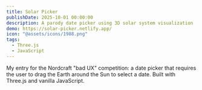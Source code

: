 ```yaml
---
title: Solar Picker
publishDate: 2025-10-01 00:00:00
description: A parody date picker using 3D solar system visualization
demo: https://solar-picker.netlify.app/
icon: "@assets/icons/1988.png"
tags:
  - Three.js
  - JavaScript
---
```


My entry for the Nordcraft "bad UX" competition: a date picker that requires the user to drag the Earth around the Sun to select a date. Built with Three.js and vanilla JavaScript.
